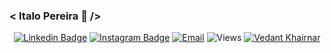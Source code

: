 ### 

<h3 aling="center"> < Italo Pereira 👋 />  </h3>
<!--
<div align="center">
[![Linkedin](https://img.shields.io/badge/LinkedIn-@italods-white?style=flat-square&logo=linkedin&labelColor=black)](https://www.linkedin.com/in/italods)
[![Instagram](https://img.shields.io/badge/Instagram-@italods_-white?style=flat-square&logo=instagram&labelColor=black)](https://www.linkedin.com/in/italods_)
[![Email](https://img.shields.io/badge/Email-italopereira007@hotmail.com-white?style=flat-square&logo=gmail&labelColor=black)](mailto:italopereira007@hotmail.com)
[![HitCount](http://hits.dwyl.com/italods/italods.svg)](http://hits.dwyl.com/italods/italods)
![Views](https://visitor-badge.laobi.icu/badge?page_id=italods.italods)
</div>
-->

<div align="center">

[![Linkedin Badge](https://img.shields.io/badge/-italods-blue?style=social&logo=Linkedin&logoColor=blue&link=https://www.linkedin.com/in/italods/)](https://www.linkedin.com/in/vedantkhairnar/)
[![Instagram Badge](https://img.shields.io/badge/-italods__-blue?style=social&logo=Instagram&link=https://www.instagram.com/italods_/)](https://www.instagram.com/italods_/) 
[![Email](https://img.shields.io/badge/-italopereira007@hotmail.com-white?style=social&logo=gmail&labelColor=black)](mailto:italopereira007@hotmail.com)
![Views](https://komarev.com/ghpvc/?username=italods&label=Views&style=social&color=lightgrey)
[![Vedant Khairnar](https://cdn.rawgit.com/sindresorhus/awesome/d7305f38d29fed78fa85652e3a63e154dd8e8829/media/badge.svg)](https://italods.github.io/)

</div>
<!--
**italods/italods** is a ✨ _special_ ✨ repository because its `README.md` (this file) appears on your GitHub profile.


Here are some ideas to get you started:

- 🔭 I’m currently working on ...
- 🌱 I’m currently learning ...
- 👯 I’m looking to collaborate on ...
- 🤔 I’m looking for help with ...
- 💬 Ask me about ...
- 📫 How to reach me: ...
- 😄 Pronouns: ...
- ⚡ Fun fact: ...
-->


